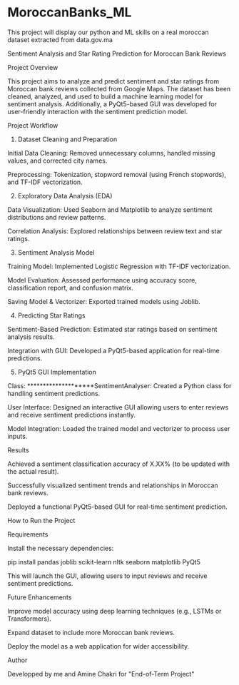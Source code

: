 # MoroccanBanks_ML
This project will display our python and ML skills on a real moroccan dataset extracted from data.gov.ma

Sentiment Analysis and Star Rating Prediction for Moroccan Bank Reviews

Project Overview

This project aims to analyze and predict sentiment and star ratings from Moroccan bank reviews collected from Google Maps. The dataset has been cleaned, analyzed, and used to build a machine learning model for sentiment analysis. Additionally, a PyQt5-based GUI was developed for user-friendly interaction with the sentiment prediction model.

Project Workflow

1. Dataset Cleaning and Preparation

Initial Data Cleaning: Removed unnecessary columns, handled missing values, and corrected city names.

Preprocessing: Tokenization, stopword removal (using French stopwords), and TF-IDF vectorization.

2. Exploratory Data Analysis (EDA)

Data Visualization: Used Seaborn and Matplotlib to analyze sentiment distributions and review patterns.

Correlation Analysis: Explored relationships between review text and star ratings.

3. Sentiment Analysis Model

Training Model: Implemented Logistic Regression with TF-IDF vectorization.

Model Evaluation: Assessed performance using accuracy score, classification report, and confusion matrix.

Saving Model & Vectorizer: Exported trained models using Joblib.

4. Predicting Star Ratings

Sentiment-Based Prediction: Estimated star ratings based on sentiment analysis results.

Integration with GUI: Developed a PyQt5-based application for real-time predictions.

5. PyQt5 GUI Implementation

Class: ********************SentimentAnalyser: Created a Python class for handling sentiment predictions.

User Interface: Designed an interactive GUI allowing users to enter reviews and receive sentiment predictions instantly.

Model Integration: Loaded the trained model and vectorizer to process user inputs.

Results

Achieved a sentiment classification accuracy of X.XX% (to be updated with the actual result).

Successfully visualized sentiment trends and relationships in Moroccan bank reviews.

Deployed a functional PyQt5-based GUI for real-time sentiment prediction.

How to Run the Project

Requirements

Install the necessary dependencies:

pip install pandas joblib scikit-learn nltk seaborn matplotlib PyQt5


This will launch the GUI, allowing users to input reviews and receive sentiment predictions.

Future Enhancements

Improve model accuracy using deep learning techniques (e.g., LSTMs or Transformers).

Expand dataset to include more Moroccan bank reviews.

Deploy the model as a web application for wider accessibility.

Author

Developped by me and Amine Chakri for  "End-of-Term Project"
